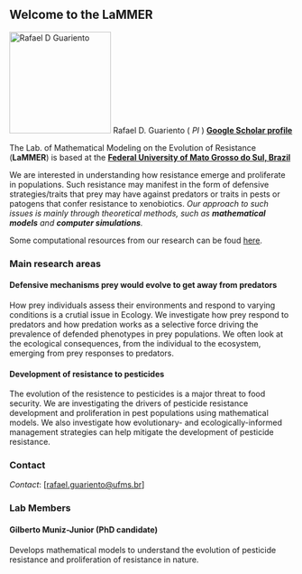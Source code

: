 ## Welcome to the **LaMMER** 


<img src="https://yt3.ggpht.com/ytc/AKedOLS3ZozpNoeoUe-rdYzfV4vDonEDMmKfViEPA2T_=s900-c-k-c0x00ffffff-no-rj" alt="Rafael D Guariento" style="height: 180px; width:180px;"/> Rafael D. Guariento ( *PI* ) [**Google Scholar profile**](https://scholar.google.com.br/citations?hl=en&user=3n8lKtcAAAAJ&view_op=list_works&sortby=pubdate)


The Lab. of Mathematical Modeling on the Evolution of Resistance (**LaMMER**) is based at the [**Federal University of Mato Grosso do Sul, Brazil**](http://ufms.br)

We are interested in understanding how resistance emerge and proliferate in populations. Such resistance may manifest in the form of defensive strategies/traits that prey may have against predators or traits in pests or patogens that confer resistance to xenobiotics. *Our approach to such issues is mainly through theoretical methods, such as **mathematical models** and **computer simulations**.*

Some computational resources from our research can be foud [here](https://github.com/rafaelguariento/).

### Main research areas

#### Defensive mechanisms prey would evolve to get away from predators 

How prey individuals assess their environments and respond to varying conditions is a crutial issue in Ecology. We investigate how prey respond to predators and how predation works as a selective force driving the prevalence of defended phenotypes in prey populations. We often look at the ecological consequences, from the individual to the ecosystem, emerging from prey responses to predators.  


#### Development of resistance to pesticides 

The evolution of the resistence to pesticides is a major threat to food security. We are investigating the drivers of pesticide resistance development and proliferation in pest populations using mathematical models. We also investigate how evolutionary- and ecologically-informed management strategies can help mitigate the development of pesticide resistance.  


### Contact

*Contact*: [rafael.guariento@ufms.br]

### Lab Members

#### Gilberto Muniz-Junior (PhD candidate)

Develops mathematical models to understand the evolution of pesticide resistance and proliferation of resistance in nature. 
